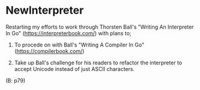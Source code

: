 # NewInterpreter

Restarting my efforts to work through Thorsten Ball's "Writing An Interpreter In Go" 
(https://interpreterbook.com/) with plans to;

1) To procede on with Ball's "Writing A Compiler In Go" (https://compilerbook.com/)

2) Take up Ball's challenge for his readers to refactor the interpreter to accept Unicode instead of just ASCII
characters.

(B: p79)